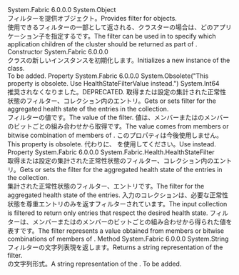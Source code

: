 <Type Name="ApplicationHealthStatesFilter" FullName="System.Fabric.Health.ApplicationHealthStatesFilter">
  <TypeSignature Language="C#" Value="public sealed class ApplicationHealthStatesFilter" />
  <TypeSignature Language="ILAsm" Value=".class public auto ansi sealed beforefieldinit ApplicationHealthStatesFilter extends System.Object" />
  <TypeSignature Language="DocId" Value="T:System.Fabric.Health.ApplicationHealthStatesFilter" />
  <TypeSignature Language="VB.NET" Value="Public NotInheritable Class ApplicationHealthStatesFilter" />
  <TypeSignature Language="F#" Value="type ApplicationHealthStatesFilter = class" />
  <AssemblyInfo>
    <AssemblyName>System.Fabric</AssemblyName>
    <AssemblyVersion>6.0.0.0</AssemblyVersion>
  </AssemblyInfo>
  <Base>
    <BaseTypeName>System.Object</BaseTypeName>
  </Base>
  <Interfaces />
  <Docs>
    <summary>
      <para><span data-ttu-id="a52db-101">フィルターを提供<see cref="T:System.Fabric.Health.ApplicationHealthState" />オブジェクト。</span><span class="sxs-lookup"><span data-stu-id="a52db-101">Provides filter for <see cref="T:System.Fabric.Health.ApplicationHealthState" /> objects.</span></span></para>
    </summary>
    <remarks><span data-ttu-id="a52db-102">使用できるフィルター<see cref="T:System.Fabric.Description.ClusterHealthQueryDescription" />の一部として返される、クラスターの場合は、どのアプリケーション子を指定する<see cref="T:System.Fabric.Health.ClusterHealth" />です。</span><span class="sxs-lookup"><span data-stu-id="a52db-102">The filter can be used in <see cref="T:System.Fabric.Description.ClusterHealthQueryDescription" /> to specify which application children of the cluster should be returned as part of <see cref="T:System.Fabric.Health.ClusterHealth" />.</span></span></remarks>
  </Docs>
  <Members>
    <Member MemberName=".ctor">
      <MemberSignature Language="C#" Value="public ApplicationHealthStatesFilter ();" />
      <MemberSignature Language="ILAsm" Value=".method public hidebysig specialname rtspecialname instance void .ctor() cil managed" />
      <MemberSignature Language="DocId" Value="M:System.Fabric.Health.ApplicationHealthStatesFilter.#ctor" />
      <MemberSignature Language="VB.NET" Value="Public Sub New ()" />
      <MemberType>Constructor</MemberType>
      <AssemblyInfo>
        <AssemblyName>System.Fabric</AssemblyName>
        <AssemblyVersion>6.0.0.0</AssemblyVersion>
      </AssemblyInfo>
      <Parameters />
      <Docs>
        <summary>
          <para><span data-ttu-id="a52db-103"><see cref="T:System.Fabric.Health.ApplicationHealthStatesFilter" /> クラスの新しいインスタンスを初期化します。</span><span class="sxs-lookup"><span data-stu-id="a52db-103">Initializes a new instance of the <see cref="T:System.Fabric.Health.ApplicationHealthStatesFilter" /> class.</span></span></para>
        </summary>
        <remarks>To be added.</remarks>
      </Docs>
    </Member>
    <Member MemberName="HealthStateFilter">
      <MemberSignature Language="C#" Value="public long HealthStateFilter { get; set; }" />
      <MemberSignature Language="ILAsm" Value=".property instance int64 HealthStateFilter" />
      <MemberSignature Language="DocId" Value="P:System.Fabric.Health.ApplicationHealthStatesFilter.HealthStateFilter" />
      <MemberSignature Language="VB.NET" Value="Public Property HealthStateFilter As Long" />
      <MemberSignature Language="F#" Value="member this.HealthStateFilter : int64 with get, set" Usage="System.Fabric.Health.ApplicationHealthStatesFilter.HealthStateFilter" />
      <MemberType>Property</MemberType>
      <AssemblyInfo>
        <AssemblyName>System.Fabric</AssemblyName>
        <AssemblyVersion>6.0.0.0</AssemblyVersion>
      </AssemblyInfo>
      <Attributes>
        <Attribute>
          <AttributeName>System.Obsolete("This property is obsolete. Use HealthStateFilterValue instead.")</AttributeName>
        </Attribute>
      </Attributes>
      <ReturnValue>
        <ReturnType>System.Int64</ReturnType>
      </ReturnValue>
      <Docs>
        <summary>
          <para><span data-ttu-id="a52db-104">推奨されなくなりました。</span><span class="sxs-lookup"><span data-stu-id="a52db-104">DEPRECATED.</span></span> <span data-ttu-id="a52db-105">取得または設定の集計された正常性状態のフィルター、<see cref="T:System.Fabric.Health.ApplicationHealthState" />コレクション内のエントリ。</span><span class="sxs-lookup"><span data-stu-id="a52db-105">Gets or sets filter for the aggregated health state of the <see cref="T:System.Fabric.Health.ApplicationHealthState" /> entries in the collection.</span></span> </para>
        </summary>
        <value>
          <para><span data-ttu-id="a52db-106">フィルターの値です。</span><span class="sxs-lookup"><span data-stu-id="a52db-106">The value of the filter.</span></span> <span data-ttu-id="a52db-107">値は、メンバーまたはのメンバーのビットごとの組み合わせから取得<see cref="T:System.Fabric.Health.HealthStateFilter" />です。</span><span class="sxs-lookup"><span data-stu-id="a52db-107">The value comes from members or bitwise combination of members of <see cref="T:System.Fabric.Health.HealthStateFilter" />.</span></span></para>
        </value>
        <remarks><span data-ttu-id="a52db-108">このプロパティは今後使用しません。</span><span class="sxs-lookup"><span data-stu-id="a52db-108">This property is obsolete.</span></span> <span data-ttu-id="a52db-109">代わりに、<see cref="P:System.Fabric.Health.ApplicationHealthStatesFilter.HealthStateFilterValue" /> を使用してください。</span><span class="sxs-lookup"><span data-stu-id="a52db-109">Use <see cref="P:System.Fabric.Health.ApplicationHealthStatesFilter.HealthStateFilterValue" /> instead.</span></span></remarks>
      </Docs>
    </Member>
    <Member MemberName="HealthStateFilterValue">
      <MemberSignature Language="C#" Value="public System.Fabric.Health.HealthStateFilter HealthStateFilterValue { get; set; }" />
      <MemberSignature Language="ILAsm" Value=".property instance valuetype System.Fabric.Health.HealthStateFilter HealthStateFilterValue" />
      <MemberSignature Language="DocId" Value="P:System.Fabric.Health.ApplicationHealthStatesFilter.HealthStateFilterValue" />
      <MemberSignature Language="VB.NET" Value="Public Property HealthStateFilterValue As HealthStateFilter" />
      <MemberSignature Language="F#" Value="member this.HealthStateFilterValue : System.Fabric.Health.HealthStateFilter with get, set" Usage="System.Fabric.Health.ApplicationHealthStatesFilter.HealthStateFilterValue" />
      <MemberType>Property</MemberType>
      <AssemblyInfo>
        <AssemblyName>System.Fabric</AssemblyName>
        <AssemblyVersion>6.0.0.0</AssemblyVersion>
      </AssemblyInfo>
      <ReturnValue>
        <ReturnType>System.Fabric.Health.HealthStateFilter</ReturnType>
      </ReturnValue>
      <Docs>
        <summary>
            <span data-ttu-id="a52db-110">取得または設定の集計された正常性状態のフィルター、<see cref="T:System.Fabric.Health.ApplicationHealthState" />コレクション内のエントリ。</span><span class="sxs-lookup"><span data-stu-id="a52db-110">Gets or sets the filter for the aggregated health state of the <see cref="T:System.Fabric.Health.ApplicationHealthState" /> entries in the collection.</span></span> 
            </summary>
        <value><span data-ttu-id="a52db-111">集計された正常性状態のフィルター、<see cref="T:System.Fabric.Health.ApplicationHealthState" />エントリです。</span><span class="sxs-lookup"><span data-stu-id="a52db-111">The filter for the aggregated health state of the <see cref="T:System.Fabric.Health.ApplicationHealthState" /> entries.</span></span></value>
        <remarks><span data-ttu-id="a52db-112">入力のコレクションは、必要な正常性状態を尊重エントリのみを返すフィルターされています。</span><span class="sxs-lookup"><span data-stu-id="a52db-112">The input collection is filtered to return only entries that respect the desired health state.</span></span> <span data-ttu-id="a52db-113">フィルターは、メンバーまたはのメンバーのビットごとの組み合わせから得られた値を表す<see cref="T:System.Fabric.Health.HealthStateFilter" />です。</span><span class="sxs-lookup"><span data-stu-id="a52db-113">The filter represents a value obtained from members or bitwise combinations of members of <see cref="T:System.Fabric.Health.HealthStateFilter" />.</span></span></remarks>
      </Docs>
    </Member>
    <Member MemberName="ToString">
      <MemberSignature Language="C#" Value="public override string ToString ();" />
      <MemberSignature Language="ILAsm" Value=".method public hidebysig virtual instance string ToString() cil managed" />
      <MemberSignature Language="DocId" Value="M:System.Fabric.Health.ApplicationHealthStatesFilter.ToString" />
      <MemberSignature Language="VB.NET" Value="Public Overrides Function ToString () As String" />
      <MemberSignature Language="F#" Value="override this.ToString : unit -&gt; string" Usage="applicationHealthStatesFilter.ToString " />
      <MemberType>Method</MemberType>
      <AssemblyInfo>
        <AssemblyName>System.Fabric</AssemblyName>
        <AssemblyVersion>6.0.0.0</AssemblyVersion>
      </AssemblyInfo>
      <ReturnValue>
        <ReturnType>System.String</ReturnType>
      </ReturnValue>
      <Parameters />
      <Docs>
        <summary>
            <span data-ttu-id="a52db-114">フィルターの文字列表現を返します。</span><span class="sxs-lookup"><span data-stu-id="a52db-114">Returns a string representation of the filter.</span></span>
            </summary>
        <returns><span data-ttu-id="a52db-115"><see cref="T:System.Fabric.Health.ApplicationHealthStatesFilter" /> の文字列形式。</span><span class="sxs-lookup"><span data-stu-id="a52db-115">A string representation of the <see cref="T:System.Fabric.Health.ApplicationHealthStatesFilter" />.</span></span></returns>
        <remarks>To be added.</remarks>
      </Docs>
    </Member>
  </Members>
</Type>